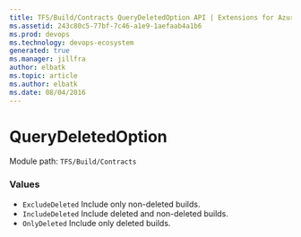 ```yaml
---
title: TFS/Build/Contracts QueryDeletedOption API | Extensions for Azure DevOps Services
ms.assetid: 243c80c5-77bf-7c46-a1e9-1aefaab4a1b6
ms.prod: devops
ms.technology: devops-ecosystem
generated: true
ms.manager: jillfra
author: elbatk
ms.topic: article
ms.author: elbatk
ms.date: 08/04/2016
---
```


# QueryDeletedOption

Module path: `TFS/Build/Contracts`

### Values

* `ExcludeDeleted` Include only non-deleted builds.
* `IncludeDeleted` Include deleted and non-deleted builds.
* `OnlyDeleted` Include only deleted builds.
